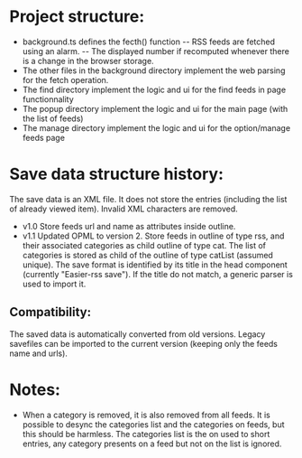 # Project structure:

- background.ts defines the fecth() function
-- RSS feeds are fetched using an alarm.
-- The displayed number if recomputed whenever there is a change in the browser storage.
- The other files in the background directory implement the web parsing for the fetch operation.
- The find directory implement the logic and ui for the find feeds in page functionnality
- The popup directory implement the logic and ui for the main page (with the list of feeds)
- The manage directory implement the logic and ui for the option/manage feeds page

# Save data structure history:

The save data is an XML file. It does not store the entries (including the list of already viewed item).
Invalid XML characters are removed.
- v1.0 Store feeds url and name as attributes inside outline.
- v1.1 Updated OPML to version 2. Store feeds in outline of type rss, and their associated categories as child outline of type cat.
The list of categories is stored as child of the outline of type catList (assumed unique).
The save format is identified by its title in the head component (currently "Easier-rss save").
If the title do not match, a generic parser is used to import it.

## Compatibility:

The saved data is automatically converted from old versions. 
Legacy savefiles can be imported to the current version (keeping only the feeds name and urls).

# Notes: 

- When a category is removed, it is also removed from all feeds.
It is possible to desync the categories list and the categories on feeds, but this should be harmless. 
The categories list is the on used to short entries, any category presents on a feed but not on the list is ignored.
